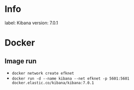 # Info
label: Kibana
version: 7.0.1

# Docker

## Image run
- `docker network create efknet`
- `docker run -d --name kibana --net efknet -p 5601:5601 docker.elastic.co/kibana/kibana:7.0.1`
